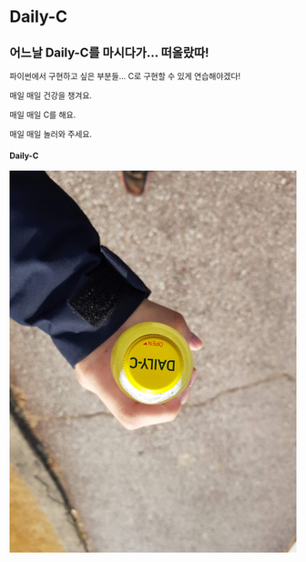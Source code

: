 # Daily-C
## 어느날 Daily-C를 마시다가... 떠올랐따!

파이썬에서 구현하고 싶은 부분들... C로 구현할 수 있게 연습해야겠다!

매일 매일 건강을 챙겨요.

매일 매일 C를 해요.

매일 매일 놀러와 주세요.

#### Daily-C

![daily-c](https://github.com/Greathoney/Daily-C/blob/master/daily-c.jpg)
